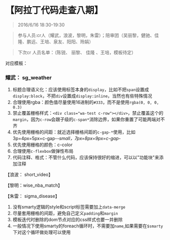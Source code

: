 # 【阿拉丁代码走查八期】

> 2016/6/16 18:30-19:30

> 参与人员:cr人（耀武，浪波，黎明，朱雷）；陪审团（吴丽黎，健驰、佳隆、鹏远、王培、泉友、阳阳、玲娟）

> 下次cr 人员名单：（陈锐、 丽黎、 佳隆 、王培，模板待定）

对应模板：

### 耀武： sg_weather

1. 标题合理语义化：应该使用标签本身的`display`，比如不把`span`设置成`display:block`，不把`div`设置成`display:inline`，当然也有些特殊情况
1. 合理使用rgba：颜色值尽量使用16进制的`#333`，而不是使用`rgba(0, 0, 0, 0.3)`
1. 禁止覆盖栅格样式：`<div class="wa-test c-row"></div>`，禁止覆盖这个的`margin`，因为`c-row`会跟子级的`c-span*`消除边界，如果你重置了可能两端对不齐
1. 优先使用栅格的间距：就近选择栅格间距的`c-gap-*`使用，比如3p=4px=5px=c-gap-*-small，7px=8px=9px=c-gap-*
1. 优先使用栅格的颜色：c-color
1. 合理使用`c-flexbox`做弹性布局
1. 代码注释、格式：不管什么代码，应该保持很好的缩进，可以以"功能块"来添加注释

【浪波： short_video】

【黎明：wise_nba_match】

【朱雷： sigma_disease】

1. 没有smarty逻辑的style和script标签需要加上`data-merge`
1. 尽量套用栅格的间距，避免自己定义`padding`和`margin`
1. 模板迭代时删除的dom节点对应的css样式也要一并删除
1. 一般情况下使用smarty的foreach循环时，不需要加`name`,如果需要在`$smarty`下对这个循环做处理可以使用
